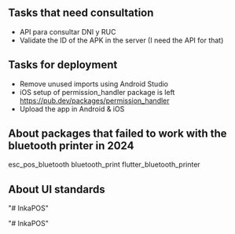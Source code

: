 ## Tasks that need consultation

- API para consultar DNI y RUC
- Validate the ID of the APK in the server (I need the API for that)

## Tasks for deployment

- Remove unused imports using Android Studio
- iOS setup of permission_handler package is left
https://pub.dev/packages/permission_handler
- Upload the app in Android & iOS

## About packages that failed to work with the bluetooth printer in 2024

  esc_pos_bluetooth
  bluetooth_print
  flutter_bluetooth_printer

## About UI standards

<script>

• widgets/te.dart

A simple P widget but the "text" parameter is dynamic, if double it prints it as a 2 decimal number.

• widgets/default_background.dart

The default gradient black/orange background in the design. In code:
Scaffold(
  body: DefaultBackground(
    addPadding: true,
    child: Column(
      children: [
        // Code...
      ],
    ),
  ),
),

• widgets/simple_white_box.dart

The common rounded white container in screens. In code:

body: DefaultBackground(
  addPadding: true,
  child: Column(
    children: [
      SimpleWhiteBox(
        children: [
          DialogTitle('Mi título'),
          // Code...
        ],
      ),
    ],
  ),
),

• widgets/simple_white_box_scroll_both.dart

The same as widgets/simple_white_box.dart but content can also scroll horizontally.

• AppBar

import '../widgets/my_icon.dart';

appBar: AppBar(
  leading: Center(
    child: Padding(
      padding: const EdgeInsets.only(left:10),
      child: MyIcon(Icons.menu,(){}),
    ),
  ),
  actions: [
    MyIcon(Icons.arrow_back,()=>back(context)),sep,
  ],
),

• Template page

import 'package:flutter/material.dart';
import '../services/helper.dart';
import '../services/db.dart';
import '../services/hive_helper.dart';
import '../widgets/default_background.dart';
import '../widgets/simple_white_box.dart';
import '../widgets/dialog_title.dart';
import '../widgets/simple_line.dart';
import '../widgets/my_icon.dart';
import '../widgets/button.dart';
import '../widgets/input.dart';
import '../widgets/div.dart';
import '../widgets/p.dart';

class ScreenX extends StatefulWidget {
  const ScreenX({super.key});
  @override
  State<ScreenX> createState() => _ScreenXState();
}

class _ScreenXState extends State<ScreenX> {
  
  @override
  void initState(){
    super.initState();
    WidgetsBinding.instance.addPostFrameCallback((_)async{
      // TODO
    });
  }

  @override
  void dispose(){
    // TODO
    super.dispose();
  }

  @override
  Widget build(BuildContext context) {
    return Scaffold(
      backgroundColor:Theme.of(context).colorScheme.surface,
      appBar: AppBar(
        leading: Center(
          child: Padding(
            padding: const EdgeInsets.only(left:10),
            child: MyIcon(Icons.menu,(){}),
          ),
        ),
        actions: [
          MyIcon(Icons.arrow_back,()=>back(context)),sep,
        ],
      ),
      body: DefaultBackground(
        addPadding: true,
        child: Column(
          children: [
            SimpleWhiteBox(
              children: [
                DialogTitle('ScreenX'),
                //TODO
              ],
            ),
          ],
        ),
      ),
    );
  }
}

• Template for pre printable document

import 'package:flutter/material.dart';
import 'dart:typed_data';
import 'package:widgets_to_image/widgets_to_image.dart';
import '../services/helper.dart';
import '../widgets/simple_line.dart';
import '../widgets/my_icon.dart';
import '../widgets/div.dart';
import '../widgets/te.dart';
import '../widgets/products_table.dart';
import 'imprimir.dart';

class PreImpresionTemplate extends StatefulWidget {
  final Map data;
  const PreImpresionTemplate(this.data,{super.key});
  @override
  State<PreImpresionTemplate> createState() => _PreImpresionTemplateState();
}

class _PreImpresionTemplateState extends State<PreImpresionTemplate> {

  WidgetsToImageController _wti = WidgetsToImageController();
  late final Map data;

  @override
  void initState() {
    super.initState();
    data = widget.data;
  }

  void _print()async{
    bool? ans = await confirm(context,'¿Imprimir?');
    if(ans!=true)return;
    doLoad(context);
    try{
      Uint8List? bytes = await _wti.capture();
      if(bytes==null)return;
      await goTo(context,Imprimir(bytes));
    }
    catch(e){await alert(context,'Ocurrió un error');p(e.toString());}
    finally{Navigator.pop(context);}
  }

  @override
  Widget build(BuildContext context) {
    return Scaffold(
      backgroundColor:Theme.of(context).colorScheme.surface,
      appBar: AppBar(
        leading: Center(
          child: Padding(
            padding: const EdgeInsets.only(left:10),
            child: MyIcon(Icons.menu,()=>back(context)),
          ),
        ),
        actions: [
          MyIcon(Icons.print,_print),sep,
          MyIcon(Icons.arrow_back,()=>back(context)),sep,
        ],
      ),
      body: Container(
        width: width(context),
        height: height(context),
        child: SingleChildScrollView(
          child: SingleChildScrollView(
            scrollDirection: Axis.horizontal,
            child: Column(
              children: [
                WidgetsToImage(
                  controller: _wti,
                  child: Div(
                    width: 320,
                    background: Colors.white,
                    padding: const EdgeInsets.all(16),
                    child: Column(
                      crossAxisAlignment: CrossAxisAlignment.center,
                      children: [
                        sep,
                        const Te('TITULO',bold:true),
                        Te(data['ruc']),
                        Te(DateTime.now().millisecondsSinceEpoch,'day/month/year - hour:minute'),
                        MyRow('N° PEDIDO:',data['numeroDePedido']),
                        const SimpleLine(height:3,color:Colors.black),
                        ProductsTable(data['productos']),
                        Align(
                          alignment: Alignment.centerRight,
                          child: Te('SubTotal: 111',bold:true),
                        ),
                        Row(
                          mainAxisAlignment: MainAxisAlignment.spaceBetween,
                          children: [
                            Te('P. Neto:',bold:true),
                            Te('S/111',bold:true),
                          ],
                        ),
                        Image.asset('assets/business-qr.png',width:width(context)*0.36),
                      ],
                    ),
                  ),
                ),
              ],
            ),
          ),
        ),
      ),
    );
  }
}

class MyRow extends StatelessWidget {
  final String text1;
  final String text2;
  const MyRow(this.text1,this.text2,{super.key});
  @override
  Widget build(BuildContext context)=>Row(
    children: [
      Te(text1,bold:true),
      const SizedBox(width:7),
      Expanded(
        child: Align(
          alignment: Alignment.centerLeft,
          child: Te(text2,align:TextAlign.start),
        ),
      ),
    ],
  );
}

</script>"# InkaPOS" 
"# InkaPOS" 
